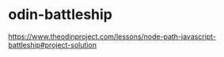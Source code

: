 # odin-battleship
https://www.theodinproject.com/lessons/node-path-javascript-battleship#project-solution
